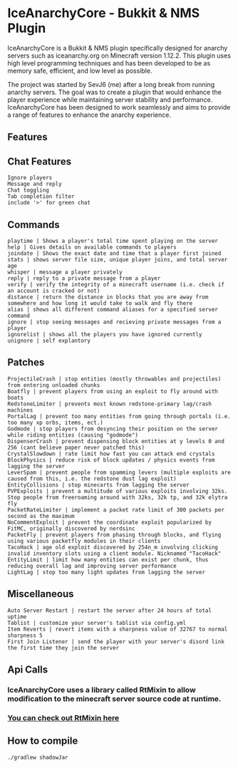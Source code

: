 # IceAnarchyCore - Bukkit & NMS Plugin
IceAnarchyCore is a Bukkit & NMS plugin specifically designed for anarchy servers such as iceanarchy.org on Minecraft version 1.12.2. This plugin uses high level programming techniques and has been developed to be as memory safe, efficient, and low level as possible.

The project was started by SevJ6 (me) after a long break from running anarchy servers. The goal was to create a plugin that would enhance the player experience while maintaining server stability and performance. IceAnarchyCore has been designed to work seamlessly and aims to provide a range of features to enhance the anarchy experience.

## Features

## Chat Features
```
Ignore players
Message and reply
Chat toggling
Tab completion filter
include '>' for green chat
```

## Commands
```
playtime | Shows a player's total time spent playing on the server
help | Gives details on available commands to players
joindate | Shows the exact date and time that a player first joined
stats | shows server file size, unique player joins, and total server age
whisper | message a player privately
reply | reply to a private message from a player
verify | verify the integrity of a minecraft username (i.e. check if an account is cracked or not)
distance | return the distance in blocks that you are away from somewhere and how long it would take to walk and fly there
alias | shows all different command aliases for a specified server command
ignore | stop seeing messages and recieving private messages from a player
ignorelist | shows all the players you have ignored currently
unignore | self explantory
```

## Patches
```
ProjectileCrash | stop entities (mostly throwables and projectiles) from entering unloaded chunks
Boatfly | prevent players from using an exploit to fly around with boats
RedstoneLimiter | prevents most known redstone-primary lag/crash machines
PortalLag | prevent too many entities from going through portals (i.e. too many xp orbs, items, ect.)
Godmode | stop players from desyncing their position on the server while riding entities (causing "godmode")
DispenserCrash | prevent dispensing block entities at y levels 0 and 256 (cant believe paper never patched this)
CrystalSlowdown | rate limit how fast you can attack end crystals
BlockPhysics | reduce risk of block updates / physics events from lagging the server
LeverSpam | prevent people from spamming levers (multiple exploits are caused from this, i.e. the redstone dust lag exploit)
EntityCollisions | stop minecarts from lagging the server
PVPExploits | prevent a multitude of various exploits involving 32ks. Stop people from freeroaming around with 32ks, 32k tp, and 32k elytra fly
PacketRateLimiter | implement a packet rate limit of 300 packets per second as the maximum
NoCommentExploit | prevent the coordinate exploit popularized by FitMC, originally discovered by nerdsinc
PacketFly | prevent players from phasing through blocks, and flying using various packetfly modules in their clients
TacoHack | age old exploit discovered by 254n_m involving clicking invalid inventory slots using a client module. Nicknamed "TacoHack"
EntityLimit | limit how many entities can exist per chunk, thus reducing overall lag and improving server performance
LightLag | stop too many light updates from lagging the server
```

## Miscellaneous
```
Auto Server Restart | restart the server after 24 hours of total uptime
Tablist | customize your server's tablist via config.yml
Item Reverts | revert items with a sharpness value of 32767 to normal sharpness 5
First Join Listener | send the player with your server's disord link the first time they join the server
```

## Api Calls
### IceAnarchyCore uses a library called RtMixin to allow modification to the minecraft server source code at runtime.
### [You can check out RtMixin here](https://github.com/254nm/RtMixin)

## How to compile

```bash
./gradlew shadowJar
```
